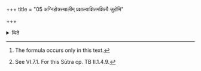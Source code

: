 +++
title = "05 अग्निहोत्रस्थालीम् प्रक्षाल्याक्षितमक्षित्यै जुहोमि"

+++

<details><summary>थिते</summary>

5. Having washed the Agnihotra-milk-vessel, with akṣitamakṣiytai juhomi svāhā[^1] he should pour it either on the plan of scooping (the milk)[^2] or within the altar.  


[^1]: The formula occurs only in this text.  

[^2]: See VI.7.1. For this Sūtra cp. TB II.1.4.9.
</details>

